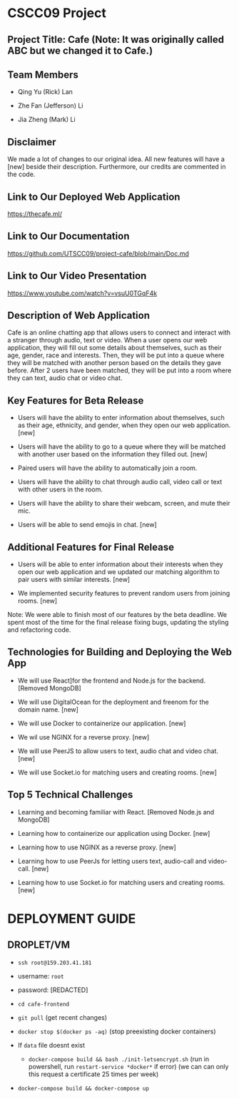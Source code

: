 # CSCC09 Project

## Project Title: Cafe (Note: It was originally called ABC but we changed it to Cafe.)

## Team Members

-   Qing Yu (Rick) Lan

-   Zhe Fan (Jefferson) Li

-   Jia Zheng (Mark) Li

## Disclaimer
We made a lot of changes to our original idea. All new features will have a [new] beside their description.
Furthermore, our credits are commented in the code.

## Link to Our Deployed Web Application 
https://thecafe.ml/

## Link to Our Documentation
https://github.com/UTSCC09/project-cafe/blob/main/Doc.md

## Link to Our Video Presentation
https://www.youtube.com/watch?v=vsuU0TGqF4k

## Description of Web Application

Cafe is an online chatting app that allows users to connect and interact with a stranger through audio, text or video. When a user opens our web application, they will fill out some details about themselves, such as their age, gender, race and interests. Then, they will be put into a queue where they will be matched with another person based on the details they gave before. After 2 users have been matched, they will be put into a room where they can text, audio chat or video chat. 

## Key Features for Beta Release
-   Users will have the ability to enter information about themselves, such as their age, ethnicity, and gender, when they open our web application. [new]

-   Users will have the ability to go to a queue where they will be matched with another user based on the information they filled out. [new]

-   Paired users will have the ability to automatically join a room.

-   Users will have the ability to chat through audio call, video call or text with other users in the room.

-   Users will have the ability to share their webcam, screen, and mute their mic.

-   Users will be able to send emojis in chat. [new]

## Additional Features for Final Release

-   Users will be able to enter information about their interests when they open our web application and we updated our matching algorithm to pair users with similar interests. [new]

-   We implemented security features to prevent random users from joining rooms. [new]

Note: We were able to finish most of our features by the beta deadline. We spent most of the time for the final release fixing bugs, updating the styling and refactoring code.

## Technologies for Building and Deploying the Web App

-   We will use React]for the frontend and Node.js for the backend. [Removed MongoDB]

-   We will use DigitalOcean for the deployment and freenom for the domain name. [new]

-   We will use Docker to containerize our application. [new]

-   We wil use NGINX for a reverse proxy. [new]

-   We will use PeerJS to allow users to text, audio chat and video chat. [new]

-   We will use Socket.io for matching users and creating rooms. [new]


## Top 5 Technical Challenges

-   Learning and becoming familiar with React. [Removed Node.js and MongoDB]

-   Learning how to containerize our application using Docker. [new]

-   Learning how to use NGINX as a reverse proxy. [new]

-   Learning how to use PeerJs for letting users text, audio-call and video-call. [new]

-   Learning how to use Socket.io for matching users and creating rooms. [new]

# DEPLOYMENT GUIDE

## DROPLET/VM

-   `ssh root@159.203.41.181`

-   username: `root`

-   password: [REDACTED]

-   `cd cafe-frontend`

-   `git pull` (get recent changes)

-   `docker stop $(docker ps -aq)` (stop preexisting docker containers)

-   If `data` file doesnt exist
    -   `docker-compose build && bash ./init-letsencrypt.sh` (run in powershell, run `restart-service *docker*` if error) (we can can only this request a certificate 25 times per week)
-   `docker-compose build && docker-compose up`
